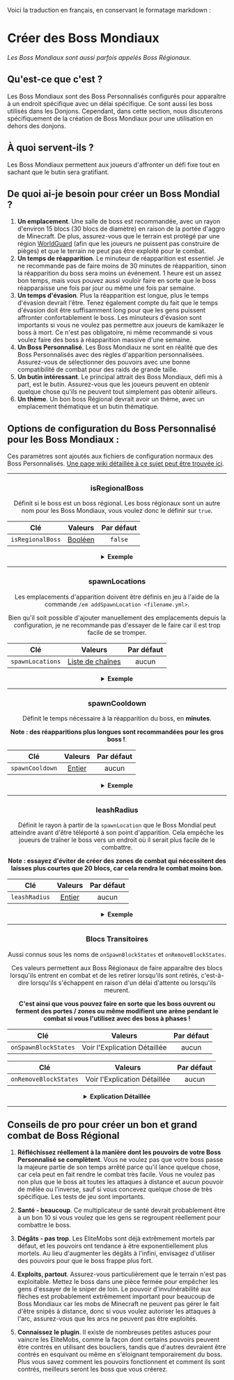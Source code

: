 Voici la traduction en français, en conservant le formatage markdown :

# Créer des Boss Mondiaux
*Les Boss Mondiaux sont aussi parfois appelés Boss Régionaux.*
## Qu'est-ce que c'est ?

Les Boss Mondiaux sont des Boss Personnalisés configurés pour apparaître à un endroit spécifique avec un délai spécifique. Ce sont aussi les boss utilisés dans les Donjons. Cependant, dans cette section, nous discuterons spécifiquement de la création de Boss Mondiaux pour une utilisation en dehors des donjons.

## À quoi servent-ils ?

Les Boss Mondiaux permettent aux joueurs d'affronter un défi fixe tout en sachant que le butin sera gratifiant.

## De quoi ai-je besoin pour créer un Boss Mondial ?

1. **Un emplacement**. Une salle de boss est recommandée, avec un rayon d'environ 15 blocs (30 blocs de diamètre) en raison de la portée d'aggro de Minecraft. De plus, assurez-vous que le terrain est protégé par une région [WorldGuard](https://dev.bukkit.org/projects/worldguard) (afin que les joueurs ne puissent pas construire de pièges) et que le terrain ne peut pas être exploité pour le combat.
2. **Un temps de réapparition**. Le minuteur de réapparition est essentiel. Je ne recommande pas de faire moins de 30 minutes de réapparition, sinon la réapparition du boss sera moins un événement. 1 heure est un assez bon temps, mais vous pouvez aussi vouloir faire en sorte que le boss réapparaisse une fois par jour ou même une fois par semaine.
3. **Un temps d'évasion**. Plus la réapparition est longue, plus le temps d'évasion devrait l'être. Tenez également compte du fait que le temps d'évasion doit être suffisamment long pour que les gens puissent affronter confortablement le boss. Les minuteurs d'évasion sont importants si vous ne voulez pas permettre aux joueurs de kamikazer le boss à mort. Ce n'est pas obligatoire, ni même recommandé si vous voulez faire des boss à réapparition massive d'une semaine.
4. **Un Boss Personnalisé**. Les Boss Mondiaux ne sont en réalité que des Boss Personnalisés avec des règles d'apparition personnalisées. Assurez-vous de sélectionner des pouvoirs avec une bonne compatibilité de combat pour des raids de grande taille.
5. **Un butin intéressant**. Le principal attrait des Boss Mondiaux, défi mis à part, est le butin. Assurez-vous que les joueurs peuvent en obtenir quelque chose qu'ils ne peuvent tout simplement pas obtenir ailleurs.
6. **Un thème**. Un bon boss Régional devrait avoir un thème, avec un emplacement thématique et un butin thématique.

## Options de configuration du Boss Personnalisé pour les Boss Mondiaux :

Ces paramètres sont ajoutés aux fichiers de configuration normaux des Boss Personnalisés. [Une page wiki détaillée à ce sujet peut être trouvée ici]($language$/elitemobs/creating_bosses.md).

<div align="center">

***

### isRegionalBoss

Définit si le boss est un boss régional. Les boss régionaux sont un autre nom pour les Boss Mondiaux, vous voulez donc le définir sur `true`.

| Clé       |       Valeurs        | Par défaut |
|-----------|:-------------------:|:-------:|
| `isRegionalBoss` | [Booléen](#boolean) | `false` |

<details>

<summary><b>Exemple</b></summary>

<div align="left">

```yml
isRegionalBoss: true
```

</div>

</details>

***

### spawnLocations

Les emplacements d'apparition doivent être définis en jeu à l'aide de la commande `/em addSpawnLocation <filename.yml>`.

Bien qu'il soit possible d'ajouter manuellement des emplacements depuis la configuration, je ne recommande pas d'essayer de le faire car il est trop facile de se tromper.

| Clé              |           Valeurs            | Par défaut |
|------------------|:---------------------------:|:-------:|
| `spawnLocations` | [Liste de chaînes](#string_list) |  aucun   |

<details>

<summary><b>Exemple</b></summary>

<div align="left">

Emplacements dans les fichiers de configuration (pour utilisateurs avancés) Les fichiers de configuration du Boss Régional stockent toutes les instances de ce Boss Régional dans un seul fichier en stockant plusieurs emplacements d'apparition ainsi que des minuteurs de réapparition.

En termes pratiques, cela signifie que cette entrée :

```yaml
spawnLocations:
- elitemobs_sewer_maze,-70.17178578884845,168.2,-173.17112099568718,-271.24023,64.19999:1610710903931
- elitemobs_sewer_maze,-135.02262355317436,168.2,-153.28849346821508,-98.53906,60.750263:1609026066482
- elitemobs_sewer_maze,-70.43846307626053,168.2,-174.13499832314378,-271.24023,64.19999:1610710886530
- elitemobs_sewer_maze,-130.39762674971664,168.2,-171.67396911490718,-47.532227,51.900173:1609026066482
- elitemobs_sewer_maze,-117.12782160766056,162.2,-166.40989416757444,-71.37402,-1.4997427:1610710974882
- elitemobs_sewer_maze,-105.13138759611667,168.2,-169.85898023126538,-124.34766,41.24988:1610710945331
- elitemobs_sewer_maze,-106.21847515732084,169.2,-152.3609257554766,-170.86523,21.450315:1610537606222
```

contient 7 Boss Régionaux différents, à des emplacements différents, et avec des minuteurs de réapparition différents.

Analysons les détails, en examinant le premier Boss Régional :

```yaml
- elitemobs_sewer_maze,-70.17178578884845,168.2,-173.17112099568718,-271.24023,64.19999:1610710903931
```

Comme cela suit le format `monde,x,y,z,tangage,lacet:unixTimeStamp`, le boss apparaît dans un monde appelé `elitemobs_sewer_maze` aux coordonnées x = `-70.17178578884845`, y = `168.2`, z = `-173.17112099568718`, tangage = `-271.24023`, lacet = `64.19999`.

Le timestamp unix stocke l'heure, en temps unix, à laquelle le boss réapparaîtra. Ceci est utilisé pour stocker les temps de réapparition après les redémarrages. Si vous souhaitez savoir à quelle heure cela correspond, il existe d'innombrables outils de conversion de temps unix en temps réel que vous pouvez trouver en ligne.

Si vous souhaitez qu'un boss spécifique réapparaisse après un rechargement ou un redémarrage, tout ce que vous avez à faire est d'effacer l'entrée `:unixTimeStamp`.

</div>

</details>

***

### spawnCooldown

Définit le temps nécessaire à la réapparition du boss, en **minutes**.

**Note : des réapparitions plus longues sont recommandées pour les gros boss !**.

| Clé       |       Valeurs        | Par défaut |
|-----------|:-------------------:|:-------:|
| `spawnCooldown` | [Entier](#integer) |  aucun   |

<details>

<summary><b>Exemple</b></summary>

<div align="left">

```yml
spawnCooldown: 20
```

</div>

</details>

***

### leashRadius

Définit le rayon à partir de la `spawnLocation` que le Boss Mondial peut atteindre avant d'être téléporté à son point d'apparition. Cela empêche les joueurs de traîner le boss vers un endroit où il serait plus facile de le combattre.

**Note : essayez d'éviter de créer des zones de combat qui nécessitent des laisses plus courtes que 20 blocs, car cela rendra le combat moins bon.**

| Clé       |       Valeurs        | Par défaut |
|-----------|:-------------------:|:-------:|
| `leashRadius` | [Entier](#integer) |  aucun   |

<details>

<summary><b>Exemple</b></summary>

<div align="left">

```yml
leashRadius: 30
```

</div>

</details>

***

### Blocs Transitoires

Aussi connus sous les noms de `onSpawnBlockStates` et `onRemoveBlockStates`.

Ces valeurs permettent aux Boss Régionaux de faire apparaître des blocs lorsqu'ils entrent en combat et de les retirer lorsqu'ils sont retirés, c'est-à-dire lorsqu'ils s'échappent en raison d'un délai d'attente ou lorsqu'ils meurent.

**C'est ainsi que vous pouvez faire en sorte que les boss ouvrent ou ferment des portes / zones ou même modifient une arène pendant le combat si vous l'utilisez avec des boss à phases !**

| Clé       |          Valeurs          | Par défaut |
|-----------|:------------------------:|:-------:|
| `onSpawnBlockStates` | Voir l'Explication Détaillée |  aucun   |


| Clé       | Valeurs  | Par défaut |
|-----------|:-------:|:-------:|
| `onRemoveBlockStates` | Voir l'Explication Détaillée |  aucun   |

<details>

<summary><b>Explication Détaillée</b></summary>

<div align="left">

**Tous les blocs sont relatifs à l'emplacement d'apparition. Assurez-vous d'avoir votre emplacement d'apparition final avant de commencer à définir des blocs.**

</br>Si vous avez déjà créé une grande zone de Blocs Transitoires et que vous devez maintenant déplacer le boss, mais que vous ne voulez pas refaire les Blocs Transitoires. Alors vous pouvez utiliser l'action EliteScript [Téléporter]($language$/elitemobs/elitescript_actions.md&section=teleport) pour déplacer le boss à l'emplacement correct après son apparition. Gardez à l'esprit que vous devrez ajuster votre laisse en conséquence.

En raison de la complexité de la définition des blocs, il n'est pas recommandé de le faire manuellement. Vous devriez utiliser les commandes suivantes pour le faire :

- /em registerblocks <fichier\_boss\_régional.yml> <on\_spawn/on\_remove>
- /em registerblocksedit <fichier\_boss\_régional.yml> <on\_spawn/on\_remove>
- /em registerblocksarea <fichier\_boss\_régional.yml> <on\_spawn/on\_remove>
- /em registerblocksareaedit <fichier\_boss\_régional.yml> <on\_spawn/on\_remove>
- /em cancelblocks

Analysons cela.

**/em registerblocks <fichier\_boss\_régional.yml> <on\_spawn/on\_remove>**

La commande la plus basique. C'est un interrupteur que vous exécutez une fois pour commencer, et à nouveau pour valider. Tout comme toutes les autres commandes, vous choisissez si vous définissez ces blocs pour être modifiés pour l'état `on_spawn` ou `on_remove`.

Si vous enregistrez le on\_spawn, cela modifiera les blocs lorsque le boss apparaît ou réapparaît. Si vous enregistrez le on\_remove, cela modifiera les blocs lorsque le boss meurt ou expire en utilisant la mécanique de délai d'attente du Boss Personnalisé.

Pour enregistrer des blocs, placez ou retirez simplement les blocs que vous souhaitez modifier pendant que ce paramètre est activé.

**/em registerblocksedit <fichier\_boss\_régional.yml> <on\_spawn/on\_remove>**

Si vous souhaitez modifier des blocs déjà définis, vous pouvez utiliser cette commande. Fonctionne de manière très similaire à `/em registerblocks <fichier_boss_régional.yml> <on_spawn/on_remove>`.

**/em registerblocksarea <fichier\_boss\_régional.yml> <on\_spawn/on\_remove>**

Tout comme `/em registerblocks <fichier_boss_régional.yml> <on_spawn/on\_remove>`, cela vous permet d'enregistrer des blocs, mais cela permet de les sélectionner en obtenant deux coins diamétralement opposés (identique à la sélection de région worldedit / worldguard) au lieu de sélectionner individuellement des blocs.

Pour des raisons de sécurité, il y a une limite de 200 blocs (par défaut, modifiable dans config.yml) pour les sélections régionales. Gardez à l'esprit que chaque bloc est modifié sur le même tick, donc si vous modifiez beaucoup de terrain, vous commencerez probablement à voir de gros pics de lag lors de l'exécution de ces modifications.

**/em registerblocksareaedit <fichier\_boss\_régional.yml> <on\_spawn/on\_remove>**

Fonctionne de la même manière que `/em registerblocksedit` mais pour les zones. Peut être utilisé pour dépasser la limite d'enregistrement de 200 blocs (par défaut) pour les zones.

**/em cancelblocks**

À tout moment, si une erreur est commise lors de l'enregistrement des blocs, vous pouvez exécuter cette commande pour annuler l'enregistrement. Elle annulera toutes les modifications que vous avez commencé à enregistrer lors de cette édition / enregistrement.

</div>

</details>

</div>

***

## Conseils de pro pour créer un bon et grand combat de Boss Régional

1. **Réfléchissez réellement à la manière dont les pouvoirs de votre Boss Personnalisé se complètent**. Vous ne voulez pas que votre boss passe la majeure partie de son temps arrêté parce qu'il lance quelque chose, car cela peut en fait rendre le combat très facile. Vous ne voulez pas non plus que le boss ait toutes les attaques à distance et aucun pouvoir de mêlée ou l'inverse, sauf si vous concevez quelque chose de très spécifique. Les tests de jeu sont importants.


2. **Santé - beaucoup**. Ce multiplicateur de santé devrait probablement être à un bon 10 si vous voulez que les gens se regroupent réellement pour combattre le boss.


3. **Dégâts - pas trop**. Les EliteMobs sont déjà extrêmement mortels par défaut, et les pouvoirs ont tendance à être exponentiellement plus mortels. Au lieu d'augmenter les dégâts à l'infini, envisagez d'utiliser des pouvoirs pour que le boss frappe plus fort.


4. **Exploits, partout**. Assurez-vous particulièrement que le terrain n'est pas exploitable. Mettez le boss dans une pièce fermée pour empêcher les gens d'essayer de le sniper de loin. Le pouvoir d'invulnérabilité aux flèches est probablement extrêmement important pour beaucoup de Boss Mondiaux car les mobs de Minecraft ne peuvent pas gérer le fait d'être snipés à distance, donc si vous voulez autoriser les attaques à l'arc, assurez-vous que les arcs ne peuvent pas être exploités.


5. **Connaissez le plugin**. Il existe de nombreuses petites astuces pour vaincre les EliteMobs, comme la façon dont certains pouvoirs peuvent être contrés en utilisant des boucliers, tandis que d'autres devraient être contrés en esquivant ou même en s'éloignant temporairement du boss. Plus vous savez comment les pouvoirs fonctionnent et comment ils sont contrés, meilleurs seront les boss que vous créerez.